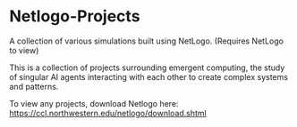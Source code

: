 # Netlogo-Projects
A collection of various simulations built using NetLogo. (Requires NetLogo to view)

This is a collection of projects surrounding emergent computing, 
the study of singular AI agents interacting with each other to create complex systems and patterns.


To view any projects, download Netlogo here: https://ccl.northwestern.edu/netlogo/download.shtml 
